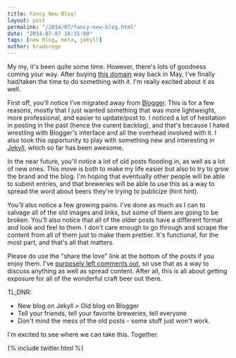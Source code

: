 ```yaml
---
title: Fancy New Blog!
layout: post
permalink: "/2014/07/fancy-new-blog.html"
date: "2014-07-07 18:15:00"
tags: [new blog, meta, jekyll]
author: bradorego
---
```


My my, it's been quite some time. However, there's lots of goodness coming your way. After buying [this domain](http://beerbatterbreakfast.com) way back in May, I've finally had/taken the time to do something with it. I'm really excited about it as well.

First off, you'll notice I've migrated away from <a href="http://blogger.com" target="_blank">Blogger</a>. This is for a few reasons, mostly that I just wanted something that was more lightweight, more professional, and easier to update/post to. I noticed a lot of hesitation in posting in the past (hence the curent backlog), and that's because I hated wrestling with Blogger's interface and all the overhead involved with it. I also took this opportunity to play with something new and interesting in <a href="http://jekyllrb.com" target="_blank">Jekyll</a>, which so far has been awesome.

In the near future, you'll notice a lot of old posts flooding in, as well as a lot of new ones. This move is both to make my life easier but also to try to grow the brand and the blog. I'm hoping that eventually other people will be able to submit entries, and that breweries will be able to use this as a way to spread the word about beers they're trying to publicize (hint hint).

You'll also notice a few growing pains. I've done as much as I can to salvage all of the old images and links, but some of them are going to be broken. You'll also notice that all of the older posts have a different format and look and feel to them. I don't care enough to go through and scrape the content from all of them just to make them prettier. It's functional, for the most part, and that's all that matters.

Please do use the "share the love" link at the bottom of the posts if you enjoy them. I've <a href="http://theoatmeal.com/comics/making_things" target="_blank">purposely left comments out</a>, so use that as a way to discuss anything as well as spread content. After all, this is all about getting exposure for all of the wonderful craft beer out there.

TL;DNR:

* New blog on Jekyll > Old blog on Blogger
* Tell your friends, tell your favorite breweries, tell everyone
* Don't mind the mess of the old posts - some stuff just won't work.

I'm excited to see where we can take this. Together.

{% include twitter.html %}
